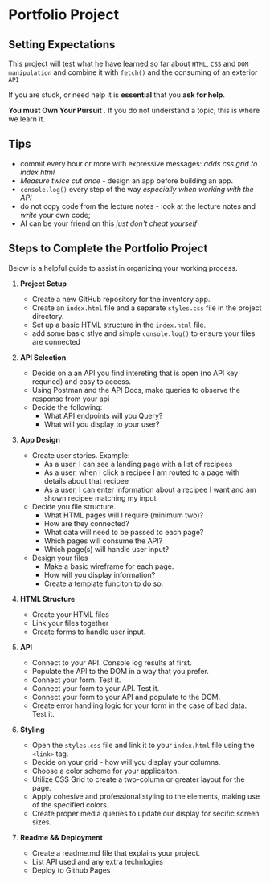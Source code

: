 # Portfolio Project

## Setting Expectations
This project will test what he have learned so far about `HTML`, `CSS` and `DOM manipulation` and combine it with `fetch()` and the consuming of an exterior `API`

If you are stuck, or need help it is __essential__ that you __ask for help__.  

__You must Own Your Pursuit__ .  If you do not understand a topic, this is where we learn it.

## Tips 
- commit every hour or more with expressive messages: _adds css grid to index.html_
-  _Measure twice cut once_ - design an app before building an app. 
- `console.log()` every step of the way _especially when working with the API_
- do not copy code from the lecture notes - look at the lecture notes and _write_ your own code;
- AI can be your friend on this _just don't cheat yourself_

## Steps to Complete the Portfolio Project

Below is a helpful guide to assist in organizing your working process.


1. **Project Setup**
   - Create a new GitHub repository for the inventory app.
   - Create an `index.html` file and a separate `styles.css` file in the project directory.
   - Set up a basic HTML structure in the `index.html` file.
   - add some basic stlye and simple `console.log()` to ensure your files are connected

2. **API Selection**
    - Decide on a an API you find intereting that is open (no API key requried) and easy to access.
    - Using Postman and the API Docs, make queries to observe the response from your api
    - Decide the following:
        * What API endpoints will you Query?
        * What will you display to your user?
3.  **App Design**
    - Create user stories.  Example:
        * As a user, I can see a landing page with a list of recipees
        * As a user, when I click a recipee I am routed to a page with details about that recipee 
        * As a user, I can enter information about a recipee I want and am shown recipee matching my input 
    - Decide you file structure. 
        * What HTML pages will I require (minimum two)?
        * How are they connected?
        * What data will need to be passed to each page?
        * Which pages will consume the API?
        * Which page(s) will handle user input?
    - Design your files
        * Make a basic wireframe for each page.
        * How will you display information?
        * Create a template funciton to do so. 
2. **HTML Structure**
    - Create your HTML files
    - Link your files together
    - Create forms to handle user input.  
3. **API**
    - Connect to your API.  Console log results at first.
    - Populate the API to the DOM in a way that you prefer.
    - Connect your form.  Test it.
    - Connect your form to your API.  Test it.
    - Connect your form to your API and populate to the DOM.
    - Create error handling logic for your form in the case of bad data.  Test it.

5. **Styling**
   - Open the `styles.css` file and link it to your `index.html` file using the `<link>` tag.
   - Decide on your grid - how will you display your columns.
   - Choose a color scheme for your applicaiton. 
   - Utilize CSS Grid to create a two-column or greater layout for the page.
   - Apply cohesive and professional styling to the elements, making use of the specified colors.
   - Create proper media queries to update our display for secific screen sizes.
6. **Readme && Deployment**
    - Create a readme.md file that explains your project.  
    - List API used and any extra technlogies 
    - Deploy to Github Pages



   










